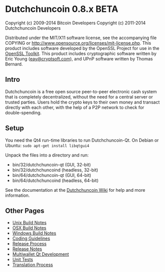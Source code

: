 Dutchchuncoin 0.8.x BETA
====================

Copyright (c) 2009-2014 Bitcoin Developers
Copyright (c) 2011-2014 Dutchchuncoin Developers

Distributed under the MIT/X11 software license, see the accompanying
file COPYING or http://www.opensource.org/licenses/mit-license.php.
This product includes software developed by the OpenSSL Project for use in the [OpenSSL Toolkit](http://www.openssl.org/). This product includes
cryptographic software written by Eric Young ([eay@cryptsoft.com](mailto:eay@cryptsoft.com)), and UPnP software written by Thomas Bernard.


Intro
---------------------
Dutchchuncoin is a free open source peer-to-peer electronic cash system that is
completely decentralized, without the need for a central server or trusted
parties.  Users hold the crypto keys to their own money and transact directly
with each other, with the help of a P2P network to check for double-spending.


Setup
---------------------
You need the Qt4 run-time libraries to run Dutchchuncoin-Qt. On Debian or Ubuntu:
	`sudo apt-get install libqtgui4`

Unpack the files into a directory and run:

- bin/32/dutchchuncoin-qt (GUI, 32-bit)
- bin/32/dutchchuncoind (headless, 32-bit)
- bin/64/dutchchuncoin-qt (GUI, 64-bit)
- bin/64/dutchchuncoind (headless, 64-bit)

See the documentation at the [Dutchchuncoin Wiki](http://dutchchuncoin.info)
for help and more information.


Other Pages
---------------------
- [Unix Build Notes](build-unix.md)
- [OSX Build Notes](build-osx.md)
- [Windows Build Notes](build-msw.md)
- [Coding Guidelines](coding.md)
- [Release Process](release-process.md)
- [Release Notes](release-notes.md)
- [Multiwallet Qt Development](multiwallet-qt.md)
- [Unit Tests](unit-tests.md)
- [Translation Process](translation_process.md)
